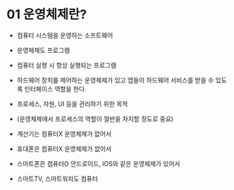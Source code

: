 # 01 운영체제란?   
- 컴퓨터 시스템을 운영하는 소프트웨어
- 운영체제도 프로그램
- 컴퓨터 실행 시 항상 실행되는 프로그램
- 하드웨어 장치를 제어하는 운영체제가 있고 앱들이 하드웨어 서비스를 받을 수 있도록 인터페이스 역할을 한다.
- 프로세스, 자원, UI 등을 관리하기 위한 목적
- (운영체제에서 프로세스의 역할이 절반을 차지할 정도로 중요)

- 계산기는 컴퓨터X 운영체제가 없어서
- 휴대폰은 컴퓨터X 운영체제가 없어서
- 스마트폰은 컴퓨터O 안드로이드, IOS와 같은 운영체제가 있어서
- 스마트TV, 스마트워치도 컴퓨터
